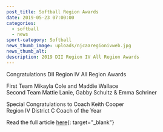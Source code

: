 ```yaml
---
post_title: Softball Region Awards
date: 2019-05-23 07:00:00
categories:
  - softball
  - news
sport-category: Softball
news_thumb_image: uploads/njcaaregionivweb.jpg
news_thumb_alt:
description: 2019 DII Region IV All Region Awards
---
```


Congratulations DII Region IV All Region Awards

First Team Mikayla Cole and Maddie Wallace<br>Second Team Mattie Lanie, Gabby Schultz & Emma Schriner

Special Congratulations to Coach Keith Cooper&nbsp;<br>Region IV District C Coach of the Year

Read the full article [here](http://region4sports.com/…/…/2018-19/releases/20190521o4q57s){: target="_blank"}
